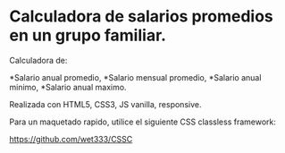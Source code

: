 # Calculadora de salarios promedios en un grupo familiar.

Calculadora de: 

*Salario anual promedio, 
*Salario mensual promedio, 
*Salario anual minimo, 
*Salario anual maximo. 

Realizada con HTML5, CSS3, JS vanilla, responsive.

Para un maquetado rapido, utilice el siguiente CSS classless framework:

https://github.com/wet333/CSSC
